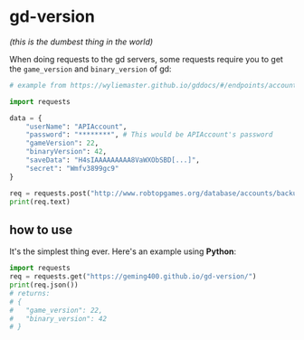 # gd-version

*(this is the dumbest thing in the world)*

When doing requests to the gd servers, some requests require you to get the `game_version` and `binary_version` of gd:

```py
# example from https://wyliemaster.github.io/gddocs/#/endpoints/accounts/backupGJAccountNew

import requests

data = {
    "userName": "APIAccount",
    "password": "********", # This would be APIAccount's password
    "gameVersion": 22,
    "binaryVersion": 42,
    "saveData": "H4sIAAAAAAAAA8VaWXObSBD[...]",
    "secret": "Wmfv3899gc9"
}

req = requests.post("http://www.robtopgames.org/database/accounts/backupGJAccountNew.php", data=data)
print(req.text)
```

## how to use

It's the simplest thing ever. Here's an example using **Python**:

```py
import requests
req = requests.get("https://geming400.github.io/gd-version/")
print(req.json())
# returns:
# {
#   "game_version": 22,
#   "binary_version": 42
# }
```
